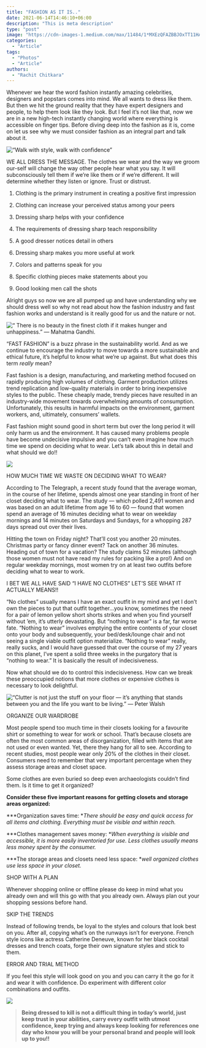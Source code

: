 ```yaml
---
title: "FASHION AS IT IS.."
date: 2021-06-14T14:46:10+06:00
description: "This is meta description"
type: "post"
image: "https://cdn-images-1.medium.com/max/11484/1*MXEzQFAZBBJOxTT11HA_RQ.jpeg"
categories: 
  - "Article"
tags:
  - "Photos"
  - "Article"
authors: 
  - "Rachit Chitkara"
---
```


Whenever we hear the word fashion instantly amazing celebrities, designers and popstars comes into mind. We all wants to dress like them. But then we hit the ground reality that they have expert designers and people, to help them look like they look. But I feel it’s not like that, now we are in a new high-tech instantly changing world where everything is accessible on finger tips. Before diving deep into the fashion as it is, come on let us see why we must consider fashion as an integral part and talk about it.

![“Walk with style, walk with confidence”](https://cdn-images-1.medium.com/max/11484/1*MXEzQFAZBBJOxTT11HA_RQ.jpeg)

WE ALL DRESS THE MESSAGE. The clothes we wear and the way we groom our-self will change the way other people hear what you say. It will subconsciously tell them if we’re like them or if we’re different. It will determine whether they listen or ignore. Trust or distrust.

1. Clothing is the primary instrument in creating a positive first impression

2. Clothing can increase your perceived status among your peers

3. Dressing sharp helps with your confidence

4. The requirements of dressing sharp teach responsibility

5. A good dresser notices detail in others

6. Dressing sharp makes you more useful at work

7. Colors and patterns speak for you

8. Specific clothing pieces make statements about you

9. Good looking men call the shots

Alright guys so now we are all pumped up and have understanding why we should dress well so why not read about how the fashion industry and fast fashion works and understand is it really good for us and the nature or not.

![“ There is no beauty in the finest cloth if it makes hunger and unhappiness.” — Mahatma Gandhi.](https://cdn-images-1.medium.com/max/11520/1*pqPGY2O7tbtfasX0PrNtdg.jpeg)

“FAST FASHION” is a buzz phrase in the sustainability world. And as we continue to encourage the industry to move towards a more sustainable and ethical future, it’s helpful to know what we’re up against. But what does this term *really* mean?

Fast fashion is a design, manufacturing, and marketing method focused on rapidly producing high volumes of clothing. Garment production utilizes trend replication and low-quality materials in order to bring inexpensive styles to the public. These cheaply made, trendy pieces have resulted in an industry-wide movement towards overwhelming amounts of consumption. Unfortunately, this results in harmful impacts on the environment, garment workers, and, ultimately, consumers’ wallets.

Fast fashion might sound good in short term but over the long period it will only harm us and the environment. It has caused many problems people have become undecisive impulsive and you can’t even imagine how much time we spend on deciding what to wear. Let’s talk about this in detail and what should we do!!

![](https://cdn-images-1.medium.com/max/10608/1*r30uotNHUtmIdkNTk1ABeA.jpeg)

HOW MUCH TIME WE WASTE ON DECIDING WHAT TO WEAR?

According to The Telegraph, a recent study found that the average woman, in the course of her lifetime, spends almost one year standing in front of her closet deciding what to wear. The study — which polled 2,491 women and was based on an adult lifetime from age 16 to 60 — found that women spend an average of 16 minutes deciding what to wear on weekday mornings and 14 minutes on Saturdays and Sundays, for a whopping 287 days spread out over their lives.

Hitting the town on Friday night? That’ll cost you another 20 minutes. Christmas party or fancy dinner event? Tack on another 36 minutes. Heading out of town for a vacation? The study claims 52 minutes (although those women must not have read my rules for packing like a pro!) And on regular weekday mornings, most women try on at least two outfits before deciding what to wear to work.

I BET WE ALL HAVE SAID “I HAVE NO CLOTHES” LET’S SEE WHAT IT ACTUALLY MEANS!!

“No clothes” usually means I have an exact outfit in my mind and yet I don’t own the pieces to put that outfit together…you know, sometimes the need for a pair of lemon yellow short shorts strikes and when you find yourself without ’em, it’s utterly devastating. But “nothing to wear” is a far, far worse fate. “Nothing to wear” involves emptying the entire contents of your closet onto your body and subsequently, your bed/desk/lounge chair and not seeing a single viable outfit option materialize. “Nothing to wear” really, really sucks, and I would have guessed that over the course of my 27 years on this planet, I’ve spent a solid three weeks in the purgatory that is “nothing to wear.” It is basically the result of indecisiveness.

Now what should we do to control this indecisiveness. How can we break these preoccupied notions that more clothes or expensive clothes is necessary to look delightful.

![“Clutter is not just the stuff on your floor — it’s anything that stands between you and the life you want to be living.” — **Peter Walsh**](https://cdn-images-1.medium.com/max/13440/1*LNVgKTooIWvBjhBED_yjZQ.jpeg)

ORGANIZE OUR WARDROBE

Most people spend too much time in their closets looking for a favourite shirt or something to wear for work or school. That’s because closets are often the most common areas of disorganization, filled with items that are not used or even wanted. Yet, there they hang for all to see. According to recent studies, most people wear only 20% of the clothes in their closet. Consumers need to remember that very important percentage when they assess storage areas and closet space.

Some clothes are even buried so deep even archaeologists couldn’t find them. Is it time to get it organized?

**Consider these five important reasons for getting closets and storage areas organized:**

***Organization saves time: **There should be easy and quick access for all items and clothing. Everything must be visible and within reach.*

***Clothes management saves money: **When everything is visible and accessible, it is more easily inventoried for use. Less clothes usually means less money spent by the consumer.*

***The storage areas and closets need less space: **well organized clothes use less space in your closet.*

SHOP WITH A PLAN

Whenever shopping online or offline please do keep in mind what you already own and will this go with that you already own. Always plan out your shopping sessions before hand.

SKIP THE TRENDS

Instead of following trends, be loyal to the styles and colours that look best on you. After all, copying what’s on the runways isn’t for everyone. French style icons like actress Catherine Deneuve, known for her black cocktail dresses and trench coats, forge their own signature styles and stick to them.

ERROR AND TRIAL METHOD

If you feel this style will look good on you and you can carry it the go for it and wear it with confidence. Do experiment with different color combinations and outfits.

![](https://cdn-images-1.medium.com/max/14914/1*K_U9PufmX3bBQjXqNCJxuQ.jpeg)
>  **Being dressed to kill is not a difficult thing in today’s world, just keep trust in your abilities, carry every outfit with utmost confidence, keep trying and always keep looking for references one day who know you will be your personal brand and people will look up to you!!**
